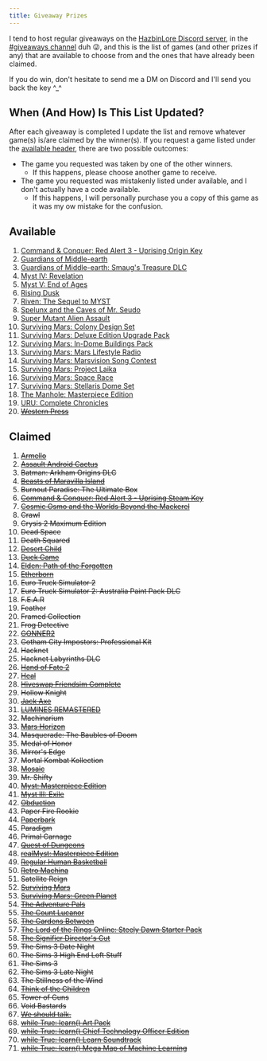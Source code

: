 ```yaml
---
title: Giveaway Prizes
---
```


I tend to host regular giveaways on the [HazbinLore Discord server][HazbinLore-Invite], in the [#giveaways channel][HazbinLore-Giveaways] duh 😜, and this is the list of games (and other prizes if any) that are available to choose from and the ones that have already been claimed.

If you do win, don't hesitate to send me a DM on Discord and I'll send you back the key ^\_^

## When (And How) Is This List Updated?

After each giveaway is completed I update the list and remove whatever game(s) is/are claimed by the winner(s). If you request a game listed under the [available header](#available), there are two possible outcomes:

- The game you requested was taken by one of the other winners.
  - If this happens, please choose another game to receive.
- The game you requested was mistakenly listed under available, and I don't actually have a code available.
  - If this happens, I will personally purchase you a copy of this game as it was my ow mistake for the confusion.

## Available

1. [Command & Conquer: Red Alert 3 - Uprising Origin Key][3]
2. [Guardians of Middle-earth][12]
3. [Guardians of Middle-earth: Smaug's Treasure DLC][11]
4. [Myst IV: Revelation][21]
5. [Myst V: End of Ages][22]
6. [Rising Dusk][30]
7. [Riven: The Sequel to MYST][31]
8. [Spelunx and the Caves of Mr. Seudo][32]
9. [Super Mutant Alien Assault][33]
10. [Surviving Mars: Colony Design Set][40]
11. [Surviving Mars: Deluxe Edition Upgrade Pack][39]
12. [Surviving Mars: In-Dome Buildings Pack][41]
13. [Surviving Mars: Mars Lifestyle Radio][36]
14. [Surviving Mars: Marsvision Song Contest][42]
15. [Surviving Mars: Project Laika][38]
16. [Surviving Mars: Space Race][37]
17. [Surviving Mars: Stellaris Dome Set][43]
18. [The Manhole: Masterpiece Edition][48]
19. [URU: Complete Chronicles][51]
20. ~~[Western Press][53]~~

## Claimed

1. ~~[Armello][0]~~
2. ~~[Assault Android Cactus][1]~~
3. ~~Batman: Arkham Origins DLC~~
4. ~~[Beasts of Maravilla Island][2]~~
5. ~~Burnout Paradise: The Ultimate Box~~
6. ~~[Command & Conquer: Red Alert 3 - Uprising Steam Key][4]~~
7. ~~[Cosmic Osmo and the Worlds Beyond the Mackerel][5]~~
8. ~~Crawl~~
9. ~~Crysis 2 Maximum Edition~~
10. ~~Dead Space~~
11. ~~Death Squared~~
12. ~~[Desert Child][6]~~
13. ~~[Duck Game][7]~~
14. ~~[Elden: Path of the Forgotten][8]~~
15. ~~[Etherborn][9]~~
16. ~~Euro Truck Simulator 2~~
17. ~~Euro Truck Simulator 2: Australia Paint Pack DLC~~
18. ~~F.E.A.R~~
19. ~~Feather~~
20. ~~Framed Collection~~
21. ~~Frog Detective~~
22. ~~[GONNER2][10]~~
23. ~~Gotham City Impostors: Professional Kit~~
24. ~~Hacknet~~
25. ~~Hacknet Labyrinths DLC~~
26. ~~[Hand of Fate 2][13]~~
27. ~~[Heal][14]~~
28. ~~[Hiveswap Friendsim Complete][15]~~
29. ~~Hollow Knight~~
30. ~~[Jack Axe][16]~~
31. ~~[LUMINES REMASTERED][17]~~
32. ~~Machinarium~~
33. ~~[Mars Horizon][18]~~
34. ~~Masquerade: The Baubles of Doom~~
35. ~~Medal of Honor~~
36. ~~Mirror's Edge~~
37. ~~Mortal Kombat Kollection~~
38. ~~[Mosaic][19]~~
39. ~~Mr. Shifty~~
40. ~~[Myst: Masterpiece Edition][23]~~
41. ~~[Myst III: Exile][20]~~
42. ~~[Obduction][25]~~
43. ~~Paper Fire Rookie~~
44. ~~[Paperbark][26]~~
45. ~~Paradigm~~
46. ~~Primal Carnage~~
47. ~~[Quest of Dungeons][27]~~
48. ~~[realMyst: Masterpiece Edition][24]~~
49. ~~[Regular Human Basketball][28]~~
50. ~~[Retro Machina][29]~~
51. ~~Satellite Reign~~
52. ~~[Surviving Mars][34]~~
53. ~~[Surviving Mars: Green Planet][35]~~
54. ~~[The Adventure Pals][44]~~
55. ~~[The Count Lucanor][45]~~
56. ~~[The Gardens Between][46]~~
57. ~~[The Lord of the Rings Online: Steely Dawn Starter Pack][47]~~
58. ~~[The Signifier Director's Cut][49]~~
59. ~~The Sims 3 Date Night~~
60. ~~The Sims 3 High End Loft Stuff~~
61. ~~The Sims 3~~
62. ~~The Sims 3 Late Night~~
63. ~~The Stillness of the Wind~~
64. ~~[Think of the Children][50]~~
65. ~~Tower of Guns~~
66. ~~Void Bastards~~
67. ~~[We should talk.][52]~~
68. ~~[while True: learn() Art Pack][54]~~
69. ~~[while True: learn() Chief Technology Officer Edition][55]~~
70. ~~[while True: learn() Learn Soundtrack][56]~~
71. ~~[while True: learn() Mega Map of Machine Learning][57]~~

[HazbinLore-Invite]: https://discord.gg/73v24Z6nGA
[HazbinLore-Giveaways]: https://discord.com/channels/825459536994893846/923368900513640488
[0]: https://store.steampowered.com/app/290340/Armello/
[1]: https://store.steampowered.com/app/250110/Assault_Android_Cactus/
[2]: https://store.steampowered.com/app/1378020/Beasts_of_Maravilla_Island/
[3]: https://www.origin.com/usa/en-us/store/command-and-conquer/command-and-conquer-red-alert-3
[4]: https://store.steampowered.com/app/17480/Command__Conquer_Red_Alert_3/
[5]: https://store.steampowered.com/app/63620/Cosmic_Osmo_and_the_Worlds_Beyond_the_Mackerel/
[6]: https://store.steampowered.com/app/844050/Desert_Child/
[7]: https://store.steampowered.com/app/312530/Duck_Game/
[8]: https://store.steampowered.com/app/715020/Elden_Path_of_the_Forgotten/
[9]: https://store.steampowered.com/app/812160/Etherborn/
[10]: https://store.steampowered.com/app/1117670/GONNER2/
[11]: https://store.steampowered.com/app/111910/Guardians_of_Middleearth_Smaugs_Treasure/
[12]: https://store.steampowered.com/app/111900/Guardians_of_Middleearth/
[13]: https://store.steampowered.com/app/456670/Hand_of_Fate_2/
[14]: https://store.steampowered.com/app/1056610/Heal/
[15]: https://store.steampowered.com/app/833040/Hiveswap_Friendsim/
[16]: https://store.steampowered.com/app/985780/Jack_Axe/
[17]: https://store.steampowered.com/app/851670/LUMINES_REMASTERED/
[18]: https://store.steampowered.com/app/765810/Mars_Horizon/
[19]: https://store.steampowered.com/app/349270/Mosaic/
[20]: https://store.steampowered.com/app/925930/Myst_III_Exile/
[21]: https://store.steampowered.com/app/925940/Myst_IV_Revelation/
[22]: https://store.steampowered.com/app/208110/Myst_V_End_of_Ages/
[23]: https://store.steampowered.com/app/63660/Myst_Masterpiece_Edition/
[24]: https://store.steampowered.com/app/244430/realMyst_Masterpiece_Edition/
[25]: https://store.steampowered.com/app/306760/Obduction/
[26]: https://store.steampowered.com/app/916900/Paperbark/
[27]: https://store.steampowered.com/app/270050/Quest_of_Dungeons/
[28]: https://store.steampowered.com/app/661940/Regular_Human_Basketball/
[29]: https://store.steampowered.com/app/1127970/Retro_Machina/
[30]: https://store.steampowered.com/app/848930/Rising_Dusk/
[31]: https://store.steampowered.com/app/63610/Riven_The_Sequel_to_MYST/
[32]: https://store.steampowered.com/app/63640/Spelunx_and_the_Caves_of_Mr_Seudo/
[33]: https://store.steampowered.com/app/368680/Super_Mutant_Alien_Assault/
[34]: https://store.steampowered.com/app/464920/Surviving_Mars/
[35]: https://store.steampowered.com/app/952890/Surviving_Mars_Green_Planet/
[36]: https://store.steampowered.com/app/1657990/Surviving_Mars_Mars_Lifestyle_Radio/
[37]: https://store.steampowered.com/app/801670/Surviving_Mars_Space_Race/
[38]: https://store.steampowered.com/app/1042360/Surviving_Mars_Project_Laika/
[39]: https://store.steampowered.com/app/801710/Surviving_Mars_Deluxe_Upgrade_Pack/
[40]: https://store.steampowered.com/app/952892/Surviving_Mars_Colony_Design_Set/
[41]: https://store.steampowered.com/app/1497160/Surviving_Mars_InDome_Buildings_Pack/
[42]: https://store.steampowered.com/app/952891/Surviving_Mars_Marsvision_Song_Contest/
[43]: https://store.steampowered.com/app/801650/Surviving_Mars_Stellaris_Dome_Set/
[44]: https://store.steampowered.com/app/396710/The_Adventure_Pals/
[45]: https://store.steampowered.com/app/440880/The_Count_Lucanor/
[46]: https://store.steampowered.com/app/600990/The_Gardens_Between/
[47]: https://store.steampowered.com/app/212500/The_Lord_of_the_Rings_Online/
[48]: https://store.steampowered.com/app/63630/The_Manhole_Masterpiece_Edition/
[49]: https://store.steampowered.com/app/1082930/The_Signifier_Directors_Cut/
[50]: https://store.steampowered.com/app/573600/Think_of_the_Children/
[51]: https://store.steampowered.com/app/63650/URU_Complete_Chronicles/
[52]: https://store.steampowered.com/app/1255990/We_should_talk/
[53]: https://store.steampowered.com/app/377360/Western_Press/
[54]: https://store.steampowered.com/app/1022720/while_True_learn_Art_Pack/
[55]: https://store.steampowered.com/bundle/10114/while_True_learn_Chief_Technology_Officer_Edition/
[56]: https://store.steampowered.com/app/1019360/while_True_learn_Soundtrack/
[57]: https://store.steampowered.com/app/1026800/while_True_learn_Mega_Map_of_Machine_Learning/
